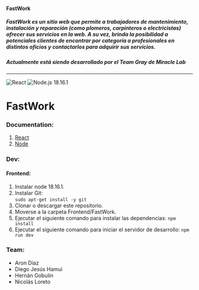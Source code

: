 #### FastWork

##### FastWork es un sitio web que permite a trabajadores de mantenimiento, instalación y reparación (como plomeros, carpinteros o electricistas) ofrecer sus servicios en la web. A su vez, brinda la posibilidad a potenciales clientes de encontrar por categoría a profesionales en distintos oficios y contactarlos para adquirir sus servicios.

##### Actualmente está siendo desarrollado por el Team Gray de Miracle Lab

---

![React](https://img.shields.io/badge/React-61DAFB?style=for-the-badge&logo=react&logoColor=white)
![Node.js 18.16.1](https://img.shields.io/badge/Node.js-18.16.1-brightgreen?style=for-the-badge&logo=node.js&logoColor=white)

# FastWork

### Documentation:

1. [React](https://es.react.dev/)
2. [Node](https://nodejs.org/es)

### Dev:

#### Frontend:

1. Instalar node 18.16.1.
2. Instalar Git:  
   `sudo apt-get install -y git`
3. Clonar o descargar este repositorio.
4. Moverse a la carpeta Frontend/FastWork.
5. Ejecutar el siguiente comando para instalar las dependencias:
   `npm install`
6. Ejecutar el siguiente comando para iniciar el servidor de desarrollo:
   `npm run dev`

### Team:

- Aron Diaz
- Diego Jesús Hamui
- Hernán Gobulin
- Nicolás Loreto
